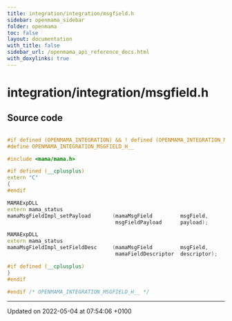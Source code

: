 ```yaml
---
title: integration/integration/msgfield.h
sidebar: openmama_sidebar
folder: openmama
toc: false
layout: documentation
with_title: false
sidebar_url: /openmama_api_reference_docs.html
with_doxylinks: true
---
```


# integration/integration/msgfield.h






## Source code

```cpp

#if defined (OPENMAMA_INTEGRATION) && ! defined (OPENMAMA_INTEGRATION_MSGFIELD_H__)
#define OPENMAMA_INTEGRATION_MSGFIELD_H__

#include <mama/mama.h>

#if defined (__cplusplus)
extern "C"
{
#endif

MAMAExpDLL
extern mama_status
mamaMsgFieldImpl_setPayload       (mamaMsgField         msgField,
                                   msgFieldPayload      payload);

MAMAExpDLL
extern mama_status
mamaMsgFieldImpl_setFieldDesc     (mamaMsgField         msgField,
                                   mamaFieldDescriptor  descriptor);

#if defined (__cplusplus)
}
#endif

#endif /* OPENMAMA_INTEGRATION_MSGFIELD_H__ */
```


-------------------------------

Updated on 2022-05-04 at 07:54:06 +0100
